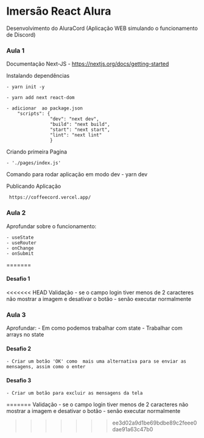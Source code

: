 # Imersão React Alura

Desenvolvimento do AluraCord
    (Aplicação WEB simulando o funcionamento de Discord)
### Aula 1
Documentação Next-JS
    - https://nextjs.org/docs/getting-started

Instalando dependências 

    - yarn init -y

    - yarn add next react-dom

    - adicionar  ao package.json 
        "scripts": {
                    "dev": "next dev",
                    "build": "next build",
                    "start": "next start",
                    "lint": "next lint"
                    }

Criando primeira Pagina

    - './pages/index.js'

Comando para rodar aplicação em modo dev
    - yarn dev


Publicando Aplicação 

     https://coffeecord.vercel.app/

### Aula 2

Aprofundar sobre o funcionamento: 

    - useState 
    - useRouter
    - onChange
    - onSubmit
=======

#### Desafio 1
<<<<<<< HEAD
 Validação 
    - se o campo login tiver menos de 2 caracteres
        não mostrar a imagem e desativar o botão 
    - senão 
        executar normalmente 


### Aula 3

Aprofundar: 
    - Em como podemos trabalhar com state
    - Trabalhar com arrays no state

#### Desafio 2 
    - Criar um botão 'OK' como  mais uma alternativa para se enviar as mensagens, assim como o enter 

#### Desafio 3 
    - Criar um botão para excluir as mensagens da tela 
=======
  Validação 
       - se o campo login tiver menos de 2 caracteres
            não mostrar a imagem e desativar o botão 
       - senão 
           executar normalmente 
>>>>>>> ee3d02a9d1be69bdbe89c2feee0dae91a63c47b0
